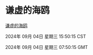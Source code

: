 # 谦虚的海鸥
[谦虚的海鸥](http://219.139.196.164:56308/qxdho/course/base/hotlink/index.php)

2024年 09月 04日 星期三 15:50:15 CST

2024年 09月 04日 星期三 07:50:15 GMT
